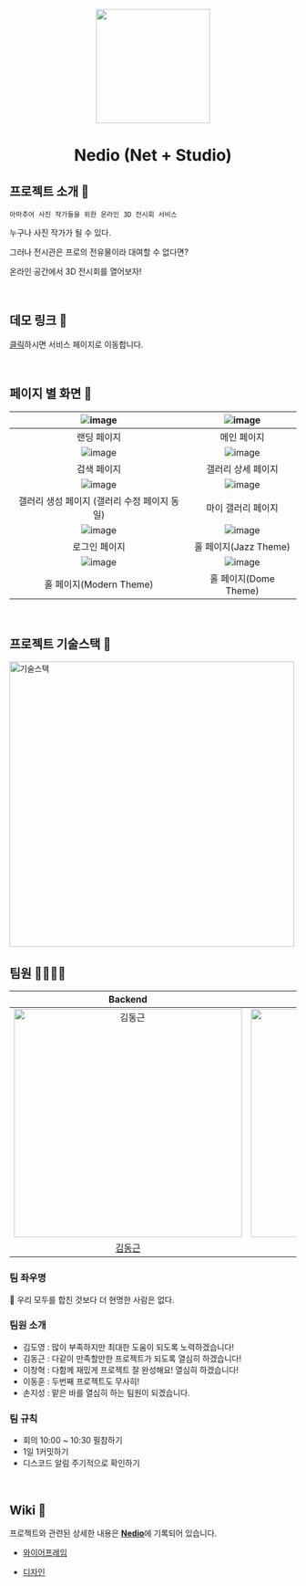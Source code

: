 <p align="center" >
  <img width="200px;" src="https://user-images.githubusercontent.com/53927959/154784523-4271ef55-d0f1-4b1c-9cd6-f38d9ca75904.png"/>
</p>
<h1 align="center">Nedio (Net + Studio)</h1>

## 프로젝트 소개 📝

`아마추어 사진 작가들을 위한 온라인 3D 전시회 서비스`

누구나 사진 작가가 될 수 있다.

그러나 전시관은 프로의 전유물이라 대여할 수 없다면?

온라인 공간에서 3D 전시회를 열어보자!

<br/>

##  데모 링크 🔗

[클릭](http://elice-kdt-sw-1st-team2.elicecoding.com/)하시면 서비스 페이지로 이동합니다.

<br/>

## 페이지 별 화면 📑

| ![image](https://user-images.githubusercontent.com/53927959/154785727-afa3cc68-c3a3-4fac-ac78-b87d8bdaca90.gif) | ![image](https://user-images.githubusercontent.com/53927959/154786583-c2c219da-cddd-4af4-b50a-ba33b6444c5d.png) |
| :-------------------------------------------------------------------------------------------------------------: | :-------------------------------------------------------------------------------------------------------------: |
|                                     랜딩 페이지                                    |                                                   메인 페이지                                                   |
| ![image](https://user-images.githubusercontent.com/53927959/154786830-b8e109f7-680b-4664-8024-8f312f6e5f59.png) | ![image](https://user-images.githubusercontent.com/53927959/154786852-7cfce9b5-f484-4979-ab18-59b466ef3505.png) |
|                                                검색 페이지                                                 |                                                갤러리 상세 페이지                                                 |
| ![image](https://user-images.githubusercontent.com/53927959/154786898-28a6f068-a7ee-4cc1-8a26-d5afc4ee9b68.png) | ![image](https://user-images.githubusercontent.com/53927959/154786873-d7323d89-2a4a-435c-ad28-7905e4b269b2.png) |
|                                   갤러리 생성 페이지 (갤러리 수정 페이지 동일)                                   |                                                  마이 갤러리 페이지                                                  |
| ![image](https://user-images.githubusercontent.com/53927959/154786922-4829f05d-1767-46f2-af26-97eab91cca3f.png) | ![image](https://user-images.githubusercontent.com/53927959/154787681-5c2476f5-9900-4bce-bbfe-3579440fe97a.png) |
|                                                  로그인 페이지                                                  |                                                   홀 페이지(Jazz Theme)                                                  
| ![image](https://user-images.githubusercontent.com/53927959/154787740-afb30cfd-27b8-4558-a5d8-7f4c9414c7b1.png) | ![image](https://user-images.githubusercontent.com/53927959/154787794-14bd1f63-6c9a-498f-9243-f3f230d8ec03.png) |
|                                                  홀 페이지(Modern Theme)                                                  |                                                   홀 페이지(Dome Theme)                                                  |

<br/>

## 프로젝트 기술스택 🔨

<img src="https://user-images.githubusercontent.com/53927959/154787933-9ba55ba4-2c86-46dd-b019-550966116fc8.png" width=500px alt="기술스택"/>


<br/>

## 팀원 👨‍👨‍👧‍👧

|                                         Backend                                          |                                         Frontend                                           |                                         Frontend                                           |                                         Frontend                                          |                                         Frontend                                        
| :--------------------------------------------------------------------------------------: | :--------------------------------------------------------------------------------------: | :--------------------------------------------------------------------------------------: | :-------------------------------------------------------------------------------------: | :-----------------------------------------------------------------------------------: | 
| <img src="https://avatars.githubusercontent.com/u/75158857?v=4" width=400px alt="김동근"/> | <img src="https://avatars.githubusercontent.com/u/87048955?v=4" width=400px alt="김도영"/> | <img src="https://avatars.githubusercontent.com/u/53927959?v=4" width=400px alt="손지성"/> | <img src="https://avatars.githubusercontent.com/u/57756798?v=4" width=400px alt="이창혁"> | <img src="https://avatars.githubusercontent.com/u/68373235?v=4" width=400px alt="이동훈"> |
|                       [김동근](https://github.com/Kimdonggeun-42)                        |                            [김도영](https://github.com/sinnlos-ffff)                             |                            [손지성](https://github.com/Danji-ya)                            |                          [이창혁](https://github.com/rheech22)                           |                         [이동훈](https://github.com/dongjay00)                         

### 팀 좌우명
📌 우리 모두를 합친 것보다 더 현명한 사람은 없다.
### 팀원 소개

- 김도영 : 많이 부족하지만 최대한 도움이 되도록 노력하겠습니다!
- 김동근 : 다같이 만족할만한 프로젝트가 되도록 열심히 하겠습니다!
- 이창혁 : 다함께 재밌게 프로젝트 잘 완성해요! 열심히 하겠습니다!
- 이동훈 : 두번째 프로젝트도 무사히!
- 손지성 : 맡은 바를 열심히 하는 팀원이 되겠습니다.

### 팀 규칙

- 회의 10:00 ~ 10:30 필참하기
- 1일 1커밋하기
- 디스코드 알림 주기적으로 확인하기

<br/>


## Wiki 📓

프로젝트와 관련된 상세한 내용은 [**Nedio**](https://gleaming-conifer-b0e.notion.site/Nedio-52f94e6dc4c7457abc89892508161e55)에 기록되어 있습니다.

- [와이어프레임](https://kdt-gitlab.elice.io/sw_track/class_01/project_2/team2/nedio-frontend/-/blob/jiseong/archive/wireframe/Nedio.pdf)

- [디자인](https://www.figma.com/file/xinKMFuBASubklsb2phl0g/Nedio---%EC%8A%A4%ED%86%A0%EB%A6%AC%EB%B3%B4%EB%93%9C?node-id=0%3A1)

<br />


